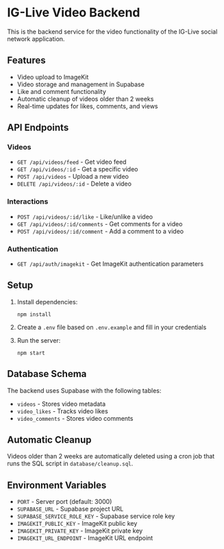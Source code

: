 # IG-Live Video Backend

This is the backend service for the video functionality of the IG-Live social network application.

## Features

- Video upload to ImageKit
- Video storage and management in Supabase
- Like and comment functionality
- Automatic cleanup of videos older than 2 weeks
- Real-time updates for likes, comments, and views

## API Endpoints

### Videos

- `GET /api/videos/feed` - Get video feed
- `GET /api/videos/:id` - Get a specific video
- `POST /api/videos` - Upload a new video
- `DELETE /api/videos/:id` - Delete a video

### Interactions

- `POST /api/videos/:id/like` - Like/unlike a video
- `GET /api/videos/:id/comments` - Get comments for a video
- `POST /api/videos/:id/comment` - Add a comment to a video

### Authentication

- `GET /api/auth/imagekit` - Get ImageKit authentication parameters

## Setup

1. Install dependencies:

   ```
   npm install
   ```

2. Create a `.env` file based on `.env.example` and fill in your credentials

3. Run the server:
   ```
   npm start
   ```

## Database Schema

The backend uses Supabase with the following tables:

- `videos` - Stores video metadata
- `video_likes` - Tracks video likes
- `video_comments` - Stores video comments

## Automatic Cleanup

Videos older than 2 weeks are automatically deleted using a cron job that runs the SQL script in `database/cleanup.sql`.

## Environment Variables

- `PORT` - Server port (default: 3000)
- `SUPABASE_URL` - Supabase project URL
- `SUPABASE_SERVICE_ROLE_KEY` - Supabase service role key
- `IMAGEKIT_PUBLIC_KEY` - ImageKit public key
- `IMAGEKIT_PRIVATE_KEY` - ImageKit private key
- `IMAGEKIT_URL_ENDPOINT` - ImageKit URL endpoint
